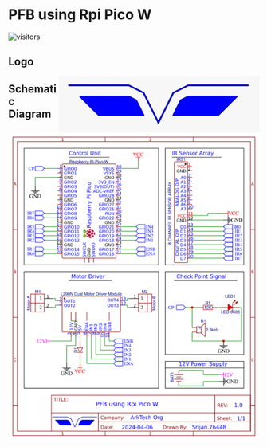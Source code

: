 # PFB using Rpi Pico W

![visitors](https://visitor-badge.laobi.icu/badge?page_id=srijan-76448.PFB-using-Rpi-Pico-W)

## Logo
<p align = "center">
  <img 
    src="imgs/Logo-1.jpeg" 
    alt = "Logo of this Bot"
    width: 100% 
    height: 100% 
    align=right
  />
</p>

## Schematic Diagram
<p align = "center">
  <img 
    src = "imgs/schematic-diagram.png"
    alt = "Schematic Diagram of this Bot"
    width: 100% 
    height: 100% 
    align = "center"
  />
</p>
